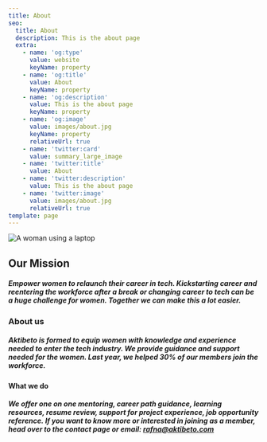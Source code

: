 ```yaml
---
title: About
seo:
  title: About
  description: This is the about page
  extra:
    - name: 'og:type'
      value: website
      keyName: property
    - name: 'og:title'
      value: About
      keyName: property
    - name: 'og:description'
      value: This is the about page
      keyName: property
    - name: 'og:image'
      value: images/about.jpg
      keyName: property
      relativeUrl: true
    - name: 'twitter:card'
      value: summary_large_image
    - name: 'twitter:title'
      value: About
    - name: 'twitter:description'
      value: This is the about page
    - name: 'twitter:image'
      value: images/about.jpg
      relativeUrl: true
template: page
---
```

![A woman using a laptop](/images/about.jpg)

## **Our Mission**

##### Empower women to relaunch their career in tech. Kickstarting career and reentering the workforce after a break or changing career to tech can be a huge challenge for women. Together we can make this a lot easier.

### About us

##### Aktibeto is formed to equip women with knowledge and experience needed to enter the tech industry. We provide guidance and support needed for the women. Last year, we helped 30% of our members join the workforce.

#### What we do

##### We offer one on one mentoring, career path guidance, learning resources, resume review, support for project experience, job opportunity reference. If you want to know more or interested in joining as a member, head over to the contact page or email: rafna@aktibeto.com
